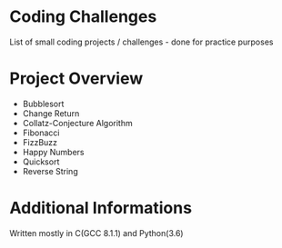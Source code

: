 Coding Challenges
=================
List of small coding projects / challenges - done for practice purposes


Project Overview
================
* Bubblesort
* Change Return
* Collatz-Conjecture Algorithm
* Fibonacci
* FizzBuzz
* Happy Numbers
* Quicksort
* Reverse String


Additional Informations
=======================
Written mostly in C(GCC 8.1.1) and Python(3.6)
